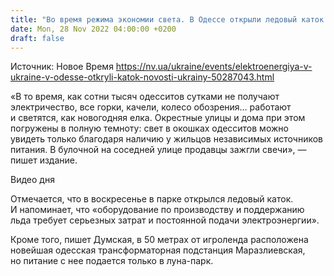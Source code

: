 ```yaml
---
title: "Во время режима экономии света. В Одессе открыли ледовый каток и луна-парк — СМИ"
date: Mon, 28 Nov 2022 04:00:00 +0200
draft: false
---
```

Источник: Новое Время https://nv.ua/ukraine/events/elektroenergiya-v-ukraine-v-odesse-otkryli-katok-novosti-ukrainy-50287043.html


«В то время, как сотни тысяч одесситов сутками не получают электричество, все горки, качели, колесо обозрения… работают и светятся, как новогодняя елка. Окрестные улицы и дома при этом погружены в полную темноту: свет в окошках одесситов можно увидеть только благодаря наличию у жильцов независимых источников питания. В булочной на соседней улице продавцы зажгли свечи», — пишет издание.

 Видео дня   

Отмечается, что в воскресенье в парке открылся ледовый каток. И напоминает, что «оборудование по производству и поддержанию льда требует серьезных затрат и постоянной подачи электроэнергии».

Кроме того, пишет Думская, в 50 метрах от игроленда расположена новейшая одесская трансформаторная подстанция Маразлиевская, но питание с нее подается только в луна-парк.
